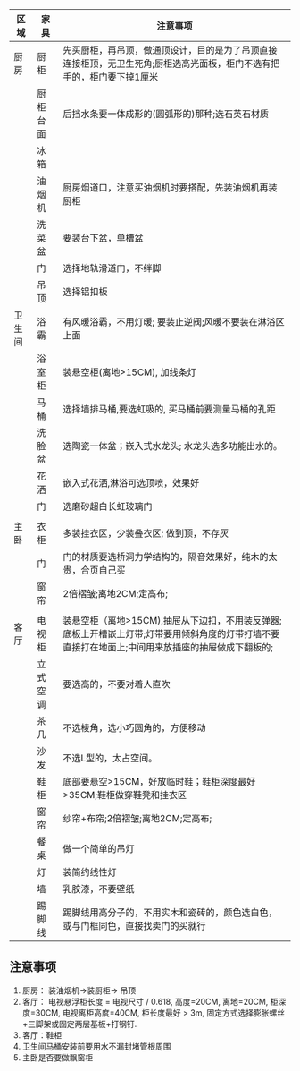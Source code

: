 | 区域   | 家具     | 注意事项                                                                                                                                           |
| ------ | -------- | -------------------------------------------------------------------------------------------------------------------------------------------------- |
| 厨房   | 厨柜     | 先买厨柜，再吊顶，做通顶设计，目的是为了吊顶直接连接柜顶，无卫生死角;厨柜选高光面板，柜门不选有把手的，柜门要下掉1厘米                             |
|        | 厨柜台面 | 后挡水条要一体成形的(圆弧形的)那种;选石英石材质                                                                                                    |
|        | 冰箱     |                                                                                                                                                    |
|        | 油烟机   | 厨房烟道口，注意买油烟机时要搭配，先装油烟机再装厨柜                                                                                               |
|        | 洗菜盆   | 要装台下盆，单槽盆                                                                                                                                 |
|        | 门       | 选择地轨滑道门，不绊脚                                                                                                                             |
|        | 吊顶     | 选择铝扣板                                                                                                                                         |
| 卫生间 | 浴霸     | 有风暖浴霸，不用灯暖; 要装止逆阀;风暖不要装在淋浴区上面                                                                                            |
|        | 浴室柜   | 装悬空柜(离地>15CM), 加线条灯 |
|        | 马桶     | 选择墙排马桶,要选虹吸的, 买马桶前要测量马桶的孔距                                                                                                                           |
|        | 洗脸盆   | 选陶瓷一体盆；嵌入式水龙头; 水龙头选多功能出水的。                                                                                                 |
|        | 花洒     | 嵌入式花洒,淋浴可选顶喷，效果好                                                                                                                    |
|        | 门       | 选磨砂超白长虹玻璃门                                                                                                                               |
|        |          |                                                                                                                                                    |
| 主卧   | 衣柜     | 多装挂衣区，少装叠衣区; 做到顶，不存灰                                                                                                             |
|        | 门       | 门的材质要选桥洞力学结构的，隔音效果好，纯木的太贵，合页自己买                                                                                     |
|        | 窗帘     | 2倍褶皱;离地2CM;定高布;                                                                                                                            |
|        |          |                                                                                                                                                    |
| 客厅   | 电视柜   | 装悬空柜（离地>15CM),抽屉从下边扣，不用装反弹器; 底板上开槽嵌上灯带;灯带要用倾斜角度的灯带打墙不要直接打在地面上;中间用来放插座的抽屉做成下翻板的; |
|        | 立式空调 | 要选高的，不要对着人直吹                                                                                                                           |
|        | 茶几     | 不选棱角，选小巧圆角的，方便移动                                                                                                                   |
|        | 沙发     | 不选L型的，太占空间。                                                                                                                              |
|        | 鞋柜     | 底部要悬空>15CM，好放临时鞋；鞋柜深度最好>35CM;鞋柜做穿鞋凳和挂衣区                                                                                |
|        | 窗帘     | 纱帘+布帘;2倍褶皱;离地2CM;定高布;                                                                                                                  |
|        | 餐桌     | 做一个简单的吊灯                                                                                                                                   |
|        | 灯       | 装简约线性灯                                                                                                                                       |
|        | 墙       | 乳胶漆，不要壁纸                                                                                                                                   |
|        | 踢脚线   | 踢脚线用高分子的，不用实木和瓷砖的，颜色选白色，或与门框同色，直接找卖门的买就行                                                                   |


## 注意事项
1.  厨房： 装油烟机->装厨柜-> 吊顶
2.  客厅： 电视悬浮柜长度 = 电视尺寸 / 0.618, 高度=20CM, 离地=20CM, 柜深度=30CM, 电视离柜高度=40CM, 柜长度最好 > 3m, 固定方式选择膨胀螺丝+三脚架或固定两层基板+打钢钉.
3. 客厅：鞋柜 
4. 卫生间马桶安装前要用水不漏封堵管根周围
5.  主卧是否要做飘窗柜
